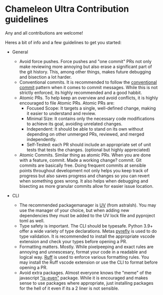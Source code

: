 # Chameleon Ultra Contribution guidelines

Any and all contributions are welcome!

Heres a bit of info and a few guidelines to get you started:

- General
    - Avoid force pushes. Force pushes and "one commit" PRs not only make reviewing more annoying but also erase a significant part of the git history. This, among other things, makes future debugging and bisection a lot harder.
    - Conventional commits. It is recommended to follow the [conventional commit](https://www.conventionalcommits.org/en/v1.0.0/) pattern when it comes to commit messages. While this is not strictly enforced, its highly recommended and a good habbit.
    - Atomic PRs. To help keep an overview and avoid conflicts, it is highly encouraged to file Atomic PRs. Atomic PRs are:
        - Focused Scope: It targets a single, well-defined change, making it easier to understand and review.
        - Minimal Size: It contains only the necessary code modifications to achieve its goal, avoiding unrelated changes.
        - Independent: It should be able to stand on its own without depending on other unmerged PRs, reviewed, and merged independently.
        - Self-Tested: each PR should include an appropriate set of unit tests that tests the changes. (optional but highly appreciated)
    - Atomic Commits. Similar thing as atomic PRs. When you are done with a feature, commit. Made a working change? commit. Git commits are basically free. Doing frequent commits at sensible points throughout development not only helps you keep track of progress but also saves progress and changes so you can revert when something goes wrong. It also helps when debugging and bisecting as more granular commits allow for easier issue location.

- CLI
    - The recommended packagemanager is [UV](https://docs.astral.sh/uv/) (from astralsh). You may use the manager of your choice, but when adding new dependencies they must be added to the UV lock file and pyproject toml as well.
    - Type safety is important. The CLI should be typesafe. Python 3.9+ offer a wide variety of type declarations. Metas [pyrefly](https://pyrefly.org/) is used to do type validation. It is recommended to install the appropriate vscode extension and check your types before opening a PR.
    - Formatting matters. Mostly. While pixelpeeping and exact rules are annoying and unnescesary, format your code in a readable and logical way. [Ruff](https://docs.astral.sh/ruff/) is used to enforce various formatting rules. You may install the Ruff vscode extension or use the CLI to format before opening a PR.
    - Avoid extra packages. Almost everyone knows the "meme" of the javascript ["is-even"](https://www.npmjs.com/package/is-even) package. While it is encouraged and makes sense to use packages where appropriate, just installing packages for the hell of it even if its a 2 liner is not sensible.
